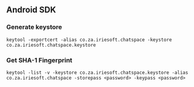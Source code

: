 ## Android SDK

### Generate keystore

    keytool -exportcert -alias co.za.iriesoft.chatspace -keystore co.za.iriesoft.chatspace.keystore

### Get SHA-1 Fingerprint

    keytool -list -v -keystore co.za.iriesoft.chatspace.keystore -alias co.za.iriesoft.chatspace -storepass <password> -keypass <password>

